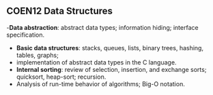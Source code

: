 ## COEN12 Data Structures
-**Data abstraction**: abstract data types; information hiding; interface specification. 
- **Basic data structures**: stacks, queues, lists, binary trees, hashing, tables, graphs;
- implementation of abstract data types in the C language. 
- **Internal sorting**: review of selection, insertion, and exchange sorts; quicksort, heap-sort; recursion.
- Analysis of run-time behavior of algorithms; Big-O notation.

